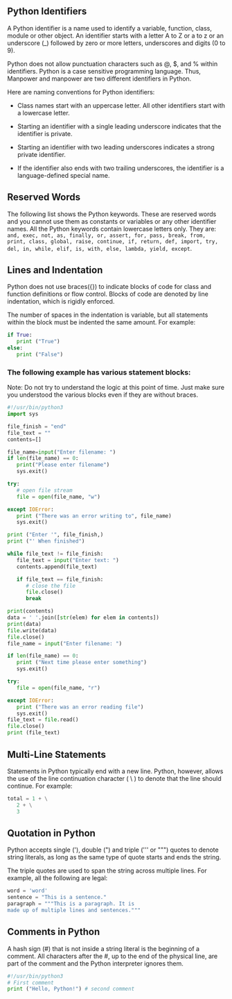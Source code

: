 ## Python Identifiers
A Python identifier is a name used to identify a variable, function, class, module or other object. An identifier starts with a letter A to Z or a to z or an underscore (_) followed by zero or more letters, underscores and digits (0 to 9).

Python does not allow punctuation characters such as @, $, and % within identifiers. Python is a case sensitive programming language. Thus, Manpower and manpower are two different identifiers in Python.

Here are naming conventions for Python identifiers:

- Class names start with an uppercase letter. All other identifiers start with a lowercase letter.

- Starting an identifier with a single leading underscore indicates that the identifier is private.

- Starting an identifier with two leading underscores indicates a strong private identifier.

- If the identifier also ends with two trailing underscores, the identifier is a language-defined special name.

## Reserved Words
The following list shows the Python keywords. These are reserved words and you cannot use them as constants or variables or any other identifier names. All the Python keywords contain lowercase letters only.
They are: `and, exec, not, as, finally, or, assert, for, pass, break, from, print, class, global, raise, continue, if, return, def, import, try, del, in, while, elif, is, with, else, lambda, yield, except`.

## Lines and Indentation
Python does not use braces({}) to indicate blocks of code for class and function definitions or flow control. Blocks of code are denoted by line indentation, which is rigidly enforced.

The number of spaces in the indentation is variable, but all statements within the block must be indented the same amount. For example:
```python
if True:
   print ("True")
else:
   print ("False")
```
### The following example has various statement blocks:

Note: Do not try to understand the logic at this point of time. Just make sure you understood the various blocks even 
if they are without braces.
```python
#!/usr/bin/python3
import sys

file_finish = "end"
file_text = ""
contents=[]

file_name=input("Enter filename: ")
if len(file_name) == 0:
   print("Please enter filename")
   sys.exit()

try:
   # open file stream
   file = open(file_name, "w")

except IOError:
   print ("There was an error writing to", file_name)
   sys.exit()

print ("Enter '", file_finish,)
print ("' When finished")

while file_text != file_finish:
   file_text = input("Enter text: ")
   contents.append(file_text)

   if file_text == file_finish:
      # close the file
      file.close()
      break

print(contents)
data = ' '.join([str(elem) for elem in contents])  
print(data)
file.write(data)
file.close()
file_name = input("Enter filename: ")

if len(file_name) == 0:
   print ("Next time please enter something")
   sys.exit()

try:
   file = open(file_name, "r")

except IOError:
   print ("There was an error reading file")
   sys.exit()
file_text = file.read()
file.close()
print (file_text)
```

## Multi-Line Statements
Statements in Python typically end with a new line. Python, however, allows the use of the line continuation character ( \\ ) to denote that the line should continue. For example:
```python
total = 1 + \
   2 + \
   3
```
## Quotation in Python
Python accepts single ('), double (") and triple (''' or """) quotes to denote string literals, as long as the same type of quote starts and ends the string.

The triple quotes are used to span the string across multiple lines. For example, all the following are legal:
```python
word = 'word'
sentence = "This is a sentence."
paragraph = """This is a paragraph. It is
made up of multiple lines and sentences."""
```
## Comments in Python
A hash sign (#) that is not inside a string literal is the beginning of a comment. All characters after the #, up to the end of the physical line, are part of the comment and the Python interpreter ignores them.
```python
#!/usr/bin/python3
# First comment
print ("Hello, Python!") # second comment
```
